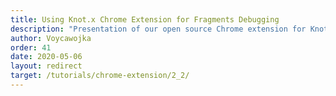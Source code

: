 ```yaml
---
title: Using Knot.x Chrome Extension for Fragments Debugging
description: "Presentation of our open source Chrome extension for Knot.x Fragments. Available also in a video format."
author: Voycawojka
order: 41
date: 2020-05-06
layout: redirect
target: /tutorials/chrome-extension/2_2/
---
```

